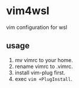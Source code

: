 # vim4wsl
vim configuration for wsl

## usage
1. mv vimrc to your home.
2. rename vimrc to .vimrc.
3. install vim-plug first.
3. exec `vim +PlugInstall`.
